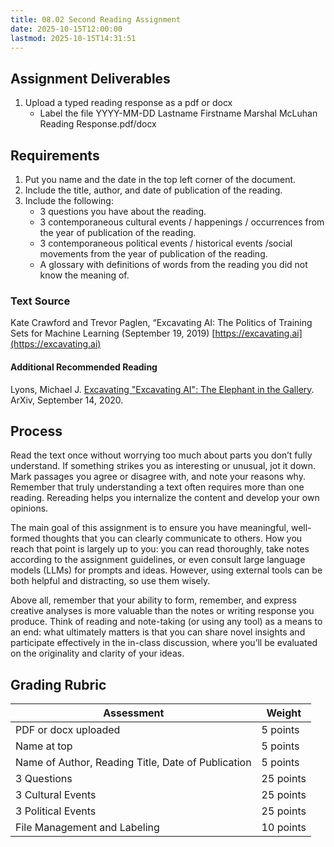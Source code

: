 ```yaml
---
title: 08.02 Second Reading Assignment
date: 2025-10-15T12:00:00
lastmod: 2025-10-15T14:31:51
---
```


## Assignment Deliverables

1. Upload a typed reading response as a pdf or docx
   - Label the file YYYY-MM-DD Lastname Firstname Marshal McLuhan Reading Response.pdf/docx

## Requirements

1. Put you name and the date in the top left corner of the document.
2. Include the title, author, and date of publication of the reading.
3. Include the following:
   - 3 questions you have about the reading.
   - 3 contemporaneous cultural events / happenings / occurrences from the year of publication of the reading.
   - 3 contemporaneous political events / historical events /social movements from the year of publication of the reading.
   - A glossary with definitions of words from the reading you did not know the meaning of.

### Text Source

Kate Crawford and Trevor Paglen, “Excavating AI: The Politics of Training Sets for Machine Learning (September 19, 2019) [https://excavating.ai](https://excavating.ai)

#### Additional Recommended Reading

Lyons, Michael J. [Excavating "Excavating AI": The Elephant in the Gallery](https://doi.org/10.48550/arXiv.2009.01215). ArXiv, September 14, 2020.

## Process

Read the text once without worrying too much about parts you don’t fully understand. If something strikes you as interesting or unusual, jot it down. Mark passages you agree or disagree with, and note your reasons why. Remember that truly understanding a text often requires more than one reading. Rereading helps you internalize the content and develop your own opinions.

The main goal of this assignment is to ensure you have meaningful, well-formed thoughts that you can clearly communicate to others. How you reach that point is largely up to you: you can read thoroughly, take notes according to the assignment guidelines, or even consult large language models (LLMs) for prompts and ideas. However, using external tools can be both helpful and distracting, so use them wisely.

Above all, remember that your ability to form, remember, and express creative analyses is more valuable than the notes or writing response you produce. Think of reading and note-taking (or using any tool) as a means to an end: what ultimately matters is that you can share novel insights and participate effectively in the in-class discussion, where you’ll be evaluated on the originality and clarity of your ideas.

## Grading Rubric

<div class="responsive-table-markdown">

| Assessment                                         | Weight    |
| -------------------------------------------------- | --------- |
| PDF or docx uploaded                               | 5 points  |
| Name at top                                        | 5 points  |
| Name of Author, Reading Title, Date of Publication | 5 points  |
| 3 Questions                                        | 25 points |
| 3 Cultural Events                                  | 25 points |
| 3 Political Events                                 | 25 points |
| File Management and Labeling                       | 10 points |

</div>
